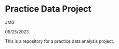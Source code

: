 # Practice Data Project

JMG

09/25/2023

This is a repository for a practice data analysis project.  
